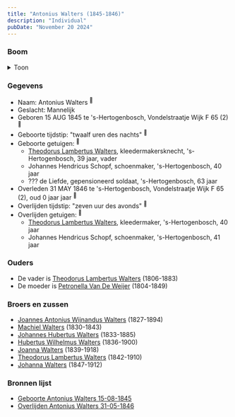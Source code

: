 ```yaml
---
title: "Antonius Walters (1845-1846)"
description: "Individual"
pubDate: "November 20 2024"
---
```


### Boom
<details><summary>Toon</summary>

![test](https://www.plantuml.com/plantuml/svg/ZP9VJoen4CNV-oac-k0JoIuBt8KG51JklSbLIKIDJwIx7TbUkYtfb1XY-ExEoledmQ1lpVISdj_Cz8o2z65T6a5BRLVIon8ocIyNtgsjEdV6UGXUMk8hj44KMY7askS6TsSiLs439POPUjgLAA175pOh59zUpOqaWcS102Fd5VfPeVEbHQ9-lvJQ3WQGYAqG9p1zZIAnSnpD2dJA-JN1Frcb13xTIyCXT0IIu6yKHMaAS3nE9kt9Y2EU7pKQjOL-BvFPPfwv40ps1X3_Wfln5E8qwi3f9nKjryRCfLNpt3kYp35L9U_2zVcCvMa29zJumz5kWJPpb1TCMkDDCNWs62FXJbguGBX7_H_z1rkNsIQZSJ9E3h0rMtLOrFeHMnkkhkzOtkeUOEltdb0fRHUL8wuTpSuhseJHcbquDdfHX0tpkoV6sufwd8r6hH1r3n-5sia5legZLBp53MrmLk-lXpNmlkGVhAaDmzlVLM_j_Tw-dKmIm-NmeN9tlfgCE4Eh-B-_0000)
</details>

### Gegevens
- Naam: Antonius Walters <sup><a href="../s00143/" style="text-decoration:none" title="Geboorte Antonius Walters 15-08-1845">:link:</a></sup>
- Geslacht: Mannelijk
- Geboren 15 AUG 1845 te 's-Hertogenbosch, Vondelstraatje Wijk F 65 (2) <sup><a href="../s00143/" style="text-decoration:none" title="Geboorte Antonius Walters 15-08-1845">:link:</a></sup>
- Geboorte tijdstip: "twaalf uren des nachts" <sup><a href="../s00143/" style="text-decoration:none" title="Geboorte Antonius Walters 15-08-1845">:link:</a></sup>
- Geboorte getuigen: <sup><a href="../s00143/" style="text-decoration:none" title="Geboorte Antonius Walters 15-08-1845">:link:</a></sup>
  - [Theodorus Lambertus Walters](../i00088/), kleedermakersknecht, \'s-Hertogenbosch, 39 jaar, vader
  - Johannes Hendricus Schopf, schoenmaker, \'s-Hertogenbosch, 40 jaar
  - ??? de Liefde, gepensioneerd soldaat, \'s-Hertogenbosch, 63 jaar
- Overleden 31 MAY 1846 te 's-Hertogenbosch, Vondelstraatje Wijk F 65 (2), oud 0 jaar jaar <sup><a href="../s00144/" style="text-decoration:none" title="Overlijden Antonius Walters 31-05-1846">:link:</a></sup>
- Overlijden tijdstip: "zeven uur des avonds" <sup><a href="../s00144/" style="text-decoration:none" title="Overlijden Antonius Walters 31-05-1846">:link:</a></sup>
- Overlijden getuigen: <sup><a href="../s00144/" style="text-decoration:none" title="Overlijden Antonius Walters 31-05-1846">:link:</a></sup>
  - [Theodorus Lambertus Walters](../i00088/), kleedermaker, \'s-Hertogenbosch, 40 jaar
  - Johannes Hendricus Schopf, schoenmaker, \'s-Hertogenbosch, 41 jaar

### Ouders
- De vader is [Theodorus Lambertus Walters](../i00088/) (1806-1883)
- De moeder is [Petronella Van De Weijer](../i00089/) (1804-1849)

### Broers en zussen
- [Joannes Antonius Wijnandus Walters](../i00103/) (1827-1894)
- [Machiel Walters](../i00104/) (1830-1843)
- [Johannes Hubertus Walters](../i00079/) (1833-1885)
- [Hubertus Wilhelmus Walters](../i00105/) (1836-1900)
- [Joanna Walters](../i00106/) (1839-1918)
- [Theodorus Lambertus Walters](../i00107/) (1842-1910)
- [Johanna Walters](../i00109/) (1847-1912)

### Bronnen lijst
- [Geboorte Antonius Walters 15-08-1845](../s00143/)
- [Overlijden Antonius Walters 31-05-1846](../s00144/)